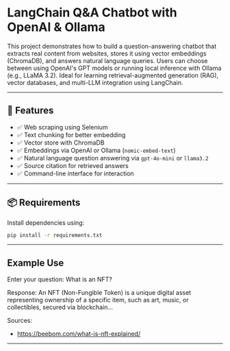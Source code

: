 # LangChain Q&A Chatbot with OpenAI & Ollama

This project demonstrates how to build a question-answering chatbot that extracts real content from websites, stores it using vector embeddings (ChromaDB), and answers natural language queries. Users can choose between using OpenAI's GPT models or running local inference with Ollama (e.g., LLaMA 3.2). Ideal for learning retrieval-augmented generation (RAG), vector databases, and multi-LLM integration using LangChain.

---

## 🔧 Features

- ✅ Web scraping using Selenium
- ✅ Text chunking for better embedding
- ✅ Vector store with ChromaDB
- ✅ Embeddings via OpenAI or Ollama (`nomic-embed-text`)
- ✅ Natural language question answering via `gpt-4o-mini` or `llama3.2`
- ✅ Source citation for retrieved answers
- ✅ Command-line interface for interaction

---

## 📦 Requirements

Install dependencies using:

```bash
pip install -r requirements.txt
```

---

## Example Use

Enter your question: What is an NFT?

Response:
An NFT (Non-Fungible Token) is a unique digital asset representing ownership of a specific item, such as art, music, or collectibles, secured via blockchain...

Sources:
- https://beebom.com/what-is-nft-explained/

---
